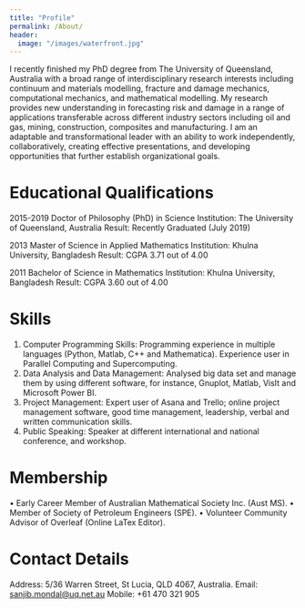 ```yaml
---
title: "Profile"
permalink: /About/
header:
  image: "/images/waterfront.jpg"
---
```


I recently finished my PhD degree from The University of Queensland, Australia with a broad range of interdisciplinary research interests including continuum and materials modelling, fracture and damage mechanics, computational mechanics, and mathematical modelling. My research provides new understanding in forecasting risk and damage in a range of applications transferable across different industry sectors including oil and gas, mining, construction, composites and manufacturing. I am an adaptable and transformational leader with an ability to work independently, collaboratively, creating effective presentations, and developing opportunities that further establish organizational goals.

# Educational Qualifications
2015-2019		Doctor of Philosophy (PhD) in Science
Institution: The University of Queensland, Australia
Result: Recently Graduated (July 2019)

2013			Master of Science in Applied Mathematics
Institution: Khulna University, Bangladesh
Result: CGPA 3.71 out of 4.00

2011			Bachelor of Science in Mathematics
Institution: Khulna University, Bangladesh
Result: CGPA 3.60 out of 4.00

# Skills
1. Computer Programming Skills: Programming experience in multiple languages (Python, Matlab, C++ and Mathematica). Experience user in Parallel Computing and Supercomputing.
2. Data Analysis and Data Management: Analysed big data set and manage them by using different software, for instance, Gnuplot, Matlab, VisIt and Microsoft Power BI.  
3. Project Management:  Expert user of Asana and Trello; online project management software, good time management, leadership, verbal and written communication skills. 
4. Public Speaking: Speaker at different international and national conference, and workshop.

# Membership
•	Early Career Member of Australian Mathematical Society Inc. (Aust MS).
•	Member of Society of Petroleum Engineers (SPE).
•	Volunteer Community Advisor of Overleaf (Online LaTex Editor).

# Contact Details
Address: 5/36 Warren Street, St Lucia, QLD 4067, Australia.
Email: sanjib.mondal@uq.net.au
Mobile: +61 470 321 905
